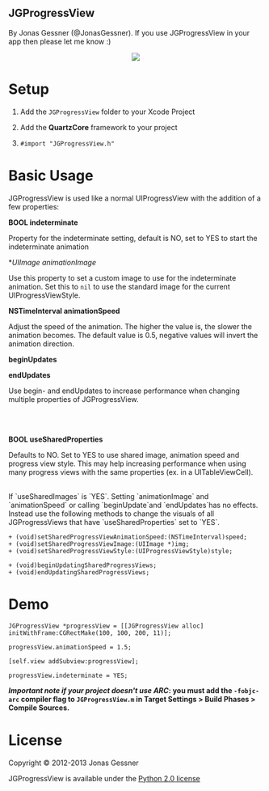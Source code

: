 JGProgressView
-------------------
By Jonas Gessner (@JonasGessner). If you use JGProgressView in your app then please let me know :)
<p align="center">
<img src=http://j-gessner.de/general/images/JGProgressView.png>
</p>

Setup
=====
1. Add the `JGProgressView` folder to your Xcode Project

2. Add the **QuartzCore** framework to your project

3. `#import "JGProgressView.h"`

Basic Usage
===========

JGProgressView is used like a normal UIProgressView with the addition of a few properties:


**BOOL indeterminate**

Property for the indeterminate setting, default is NO, set to YES to start the indeterminate animation



**UIImage *animationImage**

Use this property to set a custom image to use for the indeterminate animation. Set this to `nil` to use the standard image for the current UIProgressViewStyle.


**NSTimeInterval animationSpeed**

Adjust the speed of the animation. The higher the value is, the slower the animation becomes. The default value is 0.5, negative values will invert the animation direction.


**beginUpdates**

**endUpdates**

Use begin- and endUpdates to increase performance when changing multiple properties of JGProgressView.


<br>
<br>

**BOOL useSharedProperties**

Defaults to NO. Set to YES to use shared image, animation speed and progress view style. This may help increasing performance when using many progress views with the same properties (ex. in a UITableViewCell).

<br>
If `useSharedImages` is `YES`. Setting `animationImage` and `animationSpeed` or calling `beginUpdate`and `endUpdates`has no effects. Instead use the following methods to change the visuals of all JGProgressViews that have `useSharedProperties` set to `YES`.


	+ (void)setSharedProgressViewAnimationSpeed:(NSTimeInterval)speed;
	+ (void)setSharedProgressViewImage:(UIImage *)img;
	+ (void)setSharedProgressViewStyle:(UIProgressViewStyle)style;

	+ (void)beginUpdatingSharedProgressViews;
	+ (void)endUpdatingSharedProgressViews;

Demo
=====

	JGProgressView *progressView = [[JGProgressView alloc] initWithFrame:CGRectMake(100, 100, 200, 11)];
	
	progressView.animationSpeed = 1.5;
	
	[self.view addSubview:progressView];

	progressView.indeterminate = YES;


__*Important note if your project doesn't use ARC*: you must add the `-fobjc-arc` compiler flag to `JGProgressView.m` in Target Settings > Build Phases > Compile Sources.__


License
=====

Copyright © 2012-2013 Jonas Gessner

JGProgressView is available under the <a href="http://opensource.org/licenses/Python-2.0">Python 2.0 license</a>
